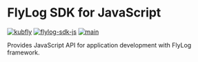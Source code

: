 # FlyLog SDK for JavaScript

[![kubfly](https://img.shields.io/badge/group-kubfly-C8C8C8)](#) [![flylog-sdk-js](https://img.shields.io/badge/artifact-flylog--sdk--js-C8C8C8)](#) [![main](https://img.shields.io/badge/version-main-C8C8C8)](#)

Provides JavaScript API for application development with FlyLog framework.
